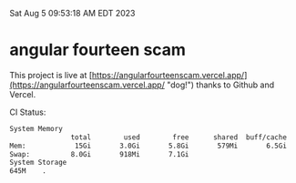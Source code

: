 Sat Aug  5 09:53:18 AM EDT 2023

# angular fourteen scam


This project is live at [https://angularfourteenscam.vercel.app/](https://angularfourteenscam.vercel.app/ "dog!") thanks to Github and Vercel.

CI Status: 

```bash
System Memory
               total        used        free      shared  buff/cache   available
Mem:            15Gi       3.0Gi       5.8Gi       579Mi       6.5Gi        11Gi
Swap:          8.0Gi       918Mi       7.1Gi
System Storage
645M	.
